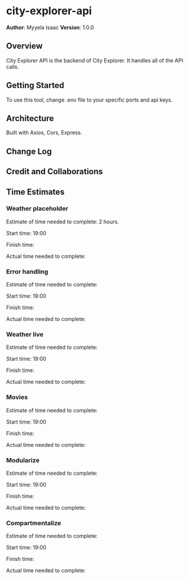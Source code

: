 # city-explorer-api

**Author**: Myyela Isaac 
**Version**: 1.0.0

## Overview
<!-- Provide a high level overview of what this application is and why you are building it, beyond the fact that it's an assignment for this class. (i.e. What's your problem domain?) -->
City Explorer API is the backend of City Explorer. It handles all of the API calls.

## Getting Started
<!-- What are the steps that a user must take in order to build this app on their own machine and get it running? -->
To use this tool, change .env file to your specific ports and api keys.

## Architecture
<!-- Provide a detailed description of the application design. What technologies (languages, libraries, etc) you're using, and any other relevant design information. -->
Built with Axios, Cors, Express.

## Change Log
<!-- Use this area to document the iterative changes made to your application as each feature is successfully implemented. Use time stamps. Here's an example:

01-01-2001 4:59pm - Application now has a fully-functional express server, with a GET route for the location resource. -->


## Credit and Collaborations
<!-- Give credit (and a link) to other people or resources that helped you build this application. -->

## Time Estimates

### Weather placeholder

Estimate of time needed to complete: 2 hours.

Start time: 19:00

Finish time:

Actual time needed to complete:

### Error handling

Estimate of time needed to complete:

Start time: 19:00

Finish time:

Actual time needed to complete:

### Weather live

Estimate of time needed to complete:

Start time: 19:00

Finish time:

Actual time needed to complete:

### Movies

Estimate of time needed to complete:

Start time: 19:00

Finish time:

Actual time needed to complete:

### Modularize

Estimate of time needed to complete:

Start time: 19:00

Finish time:

Actual time needed to complete:

### Compartmentalize

Estimate of time needed to complete:

Start time: 19:00

Finish time:

Actual time needed to complete: